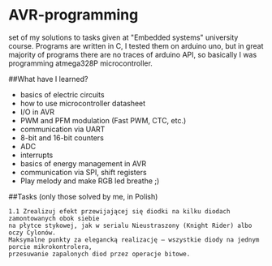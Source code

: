 # AVR-programming
set of my solutions to tasks given at "Embedded systems" university course.
Programs are written in C, I tested them on arduino uno, but in great majority of programs there are no traces of arduino API,
so basically I was programming atmega328P microcontroller.

##What have I learned?
- basics of electric circuits
- how to use microcontroller datasheet
- I/O in AVR
- PWM and PFM modulation (Fast PWM, CTC, etc.)
- communication via UART
- 8-bit and 16-bit counters
- ADC
- interrupts
- basics of energy management in AVR
- communication via SPI, shift registers
- Play melody and make RGB led breathe ;)

##Tasks
(only those solved by me, in Polish)

```
1.1 Zrealizuj efekt przewijającej się diodki na kilku diodach zamontowanych obok siebie 
na płytce stykowej, jak w serialu Nieustraszony (Knight Rider) albo oczy Cylonów. 
Maksymalne punkty za elegancką realizację – wszystkie diody na jednym porcie mikrokontrolera, 
przesuwanie zapalonych diod przez operacje bitowe.


```
